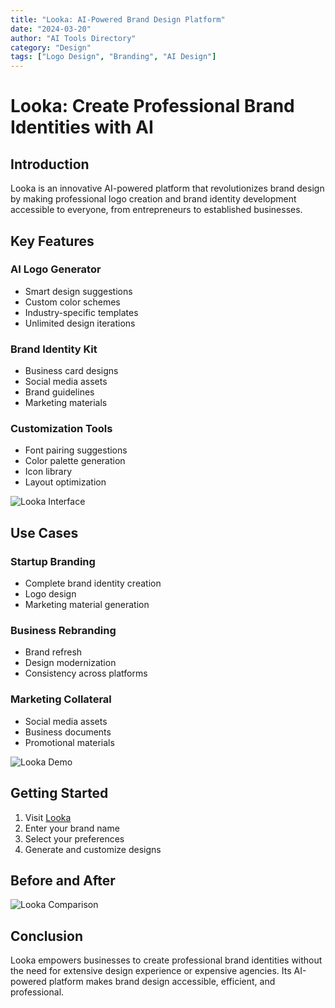 ```yaml
---
title: "Looka: AI-Powered Brand Design Platform"
date: "2024-03-20"
author: "AI Tools Directory"
category: "Design"
tags: ["Logo Design", "Branding", "AI Design"]
---
```


# Looka: Create Professional Brand Identities with AI

## Introduction

Looka is an innovative AI-powered platform that revolutionizes brand design by making professional logo creation and brand identity development accessible to everyone, from entrepreneurs to established businesses.

## Key Features

### AI Logo Generator
- Smart design suggestions
- Custom color schemes
- Industry-specific templates
- Unlimited design iterations

### Brand Identity Kit
- Business card designs
- Social media assets
- Brand guidelines
- Marketing materials

### Customization Tools
- Font pairing suggestions
- Color palette generation
- Icon library
- Layout optimization

![Looka Interface](/imgs/looka/interface.jpg)

## Use Cases

### Startup Branding
- Complete brand identity creation
- Logo design
- Marketing material generation

### Business Rebranding
- Brand refresh
- Design modernization
- Consistency across platforms

### Marketing Collateral
- Social media assets
- Business documents
- Promotional materials

![Looka Demo](/imgs/looka/demo.jpg)

## Getting Started

1. Visit [Looka](https://looka.com)
2. Enter your brand name
3. Select your preferences
4. Generate and customize designs

## Before and After

![Looka Comparison](/imgs/looka/comparison.jpg)

## Conclusion

Looka empowers businesses to create professional brand identities without the need for extensive design experience or expensive agencies. Its AI-powered platform makes brand design accessible, efficient, and professional. 